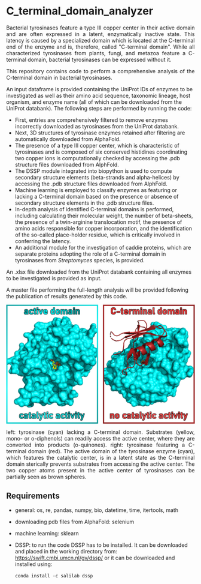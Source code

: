 # C_terminal_domain_analyzer

<p style="text-align: justify;">Bacterial tyrosinases feature a type III copper center in their active domain and 
are often expressed in a latent, enzymatically inactive state. 
This latency is caused by a specialized domain which is located at the C-terminal
end of the enzyme and is, therefore, called "C-terminal domain".
While all characterized tyrosinases from plants, fungi, and metazoa feature a 
C-terminal domain, bacterial tyrosinases can be expressed without it.

<p style="text-align: justify;">This repository contains code to perform a comprehensive analysis of the C-terminal 
domain in bacterial tyrosinases.

An input dataframe is provided containing the UniProt IDs of enzymes to be investigated as well as their amino acid sequence, taxonomic lineage, host organism, and enzyme name (all of which can be downloaded from the UniProt databank). The following steps are performed by running the code:
- First, entries are comprehensively filtered to remove enzymes incorrectly downloaded as tyrosinases from the UniProt databank.
- Next, 3D structures of tyrosinase enzymes retained after filtering are automatically downloaded from AlphaFold. 
- The presence of a type III copper center, which is characteristic of tyrosinases and is composed of six conserved 
histidines coordinating two copper ions is computationally checked by accessing the .pdb structure files downloaded from AlphFold.
- The DSSP module integrated into biopython is used to compute secondary structure elements (beta-strands and alpha-helices) by accessing the .pdb structure files downloaded from AlphFold.
- Machine learning is employed to classify enzymes as featuring or lacking a C-terminal domain based on the presence or absence of secondary structure elements in the .pdb structure files. 
- In-depth analysis of identified C-terminal domains is performed, including calculating their molecular weight, the number of beta-sheets, the presence of a twin-arginine 
translocation motif, the presence of amino acids responsible for copper incorporation, and the identification of the so-called place-holder residue, which 
is critically involved in conferring the latency.
- An additional module for the investigation of caddie proteins, which are separate proteins adopting the role of a C-terminal domain in tyrosinases from *Streptomyces* species, is provided.

An .xlsx file downloaded from the UniProt databank containing all enzymes to be investigated is provided as input. 

A master file performing the full-length analysis will be provided following the
publication of results generated by this code.</p>

<img src="https://github.com/FelixP91/C_terminal_domain_analyzer/blob/master/C_terminal_domain_Figure.png?raw=true" width="600" align=center>
<p style="text-align: justify;">left: tyrosinase (cyan) lacking a C-terminal domain. Substrates (yellow, mono- or o-diphenols) can readily access the active center, where they are converted into products (o-quinones).
right: tyrosinase featuring a C-terminal domain (red). The active domain of the tyrosinase enzyme (cyan), which features the catalytic center, is in a latent state as the C-terminal domain sterically prevents substrates from accessing the active center. The two copper atoms present in the active center of tyrosinases can be partially seen as brown spheres.

## Requirements
- general: os, re, pandas, numpy, bio, datetime, time, itertools, math 
- downloading pdb files from AlphaFold: selenium
- machine learning: sklearn
- DSSP: to run the code DSSP has to be installed. It can be downloaded and placed in the working directory from:
  https://swift.cmbi.umcn.nl/gv/dssp/
  or it can be downloaded and installed using:
    
      conda install -c salilab dssp


